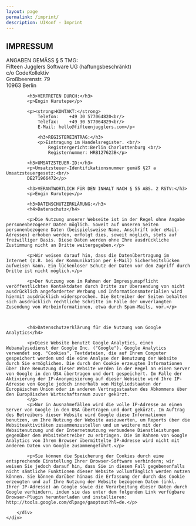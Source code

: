 ```yaml
---
layout: page
permalink: /imprint/
description: UIKonf - Imprint
---
```


<div class="backshape">
<div class="wrapper">
	<div class="uk-container uk-container-center">
		<h2>IMPRESSUM</h2>
		<p>ANGABEN GEMÄSS § 5 TMG:<br/>
			Fifteen Jugglers Software UG (haftungsbeschränkt)<br/>
			c/o CodeKollektiv<br/>
			Großbeerenstr. 79<br/>
			10963 Berlin</p>

			<h3>VERTRETEN DURCH:</h3>
			<p>Engin Kurutepe</p>

			<p><strong>KONTAKT:</strong>
				Telefon:	+49 30 577064820<br/>
				Telefax:	+49 30 577064829<br/>
				E-Mail:	hello@fifteenjugglers.com</p>

				<h3>REGISTEREINTRAG:</h3>
				<p>Eintragung im Handelsregister. <br/>
					Registergericht:Berlin Charlottenburg <br/>
					Registernummer: HRB127623B</p>

			<h3>UMSATZSTEUER-ID:</h3>
			<p>Umsatzsteuer-Identifikationsnummer gemäß §27 a Umsatzsteuergesetz:<br/>
			DE271966472</p>

			<h3>VERANTWORTLICH FÜR DEN INHALT NACH § 55 ABS. 2 RSTV:</h3>
			<p>Engin Kurutepe</p>

			<h3>DATENSCHUTZERKLÄRUNG:</h3>
			<h4>Datenschutz</h4>

			<p>Die Nutzung unserer Webseite ist in der Regel ohne Angabe personenbezogener Daten möglich. Soweit auf unseren Seiten personenbezogene Daten (beispielsweise Name, Anschrift oder eMail-Adressen) erhoben werden, erfolgt dies, soweit möglich, stets auf freiwilliger Basis. Diese Daten werden ohne Ihre ausdrückliche Zustimmung nicht an Dritte weitergegeben.</p>

			<p>Wir weisen darauf hin, dass die Datenübertragung im Internet (z.B. bei der Kommunikation per E-Mail) Sicherheitslücken aufweisen kann. Ein lückenloser Schutz der Daten vor dem Zugriff durch Dritte ist nicht möglich.</p>

			<p>Der Nutzung von im Rahmen der Impressumspflicht veröffentlichten Kontaktdaten durch Dritte zur Übersendung von nicht ausdrücklich angeforderter Werbung und Informationsmaterialien wird hiermit ausdrücklich widersprochen. Die Betreiber der Seiten behalten sich ausdrücklich rechtliche Schritte im Falle der unverlangten Zusendung von Werbeinformationen, etwa durch Spam-Mails, vor.</p>

 

			<h4>Datenschutzerklärung für die Nutzung von Google Analytics</h4>

			<p>Diese Website benutzt Google Analytics, einen Webanalysedienst der Google Inc. ("Google"). Google Analytics verwendet sog. "Cookies", Textdateien, die auf Ihrem Computer gespeichert werden und die eine Analyse der Benutzung der Website durch Sie ermöglichen. Die durch den Cookie erzeugten Informationen über Ihre Benutzung dieser Website werden in der Regel an einen Server von Google in den USA übertragen und dort gespeichert. Im Falle der Aktivierung der IP-Anonymisierung auf dieser Webseite wird Ihre IP-Adresse von Google jedoch innerhalb von Mitgliedstaaten der Europäischen Union oder in anderen Vertragsstaaten des Abkommens über den Europäischen Wirtschaftsraum zuvor gekürzt.
			</p>
			<p>Nur in Ausnahmefällen wird die volle IP-Adresse an einen Server von Google in den USA übertragen und dort gekürzt. Im Auftrag des Betreibers dieser Website wird Google diese Informationen benutzen, um Ihre Nutzung der Website auszuwerten, um Reports über die Websiteaktivitäten zusammenzustellen und um weitere mit der Websitenutzung und der Internetnutzung verbundene Dienstleistungen gegenüber dem Websitebetreiber zu erbringen. Die im Rahmen von Google Analytics von Ihrem Browser übermittelte IP-Adresse wird nicht mit anderen Daten von Google zusammengeführt.</p>

			<p>Sie können die Speicherung der Cookies durch eine entsprechende Einstellung Ihrer Browser-Software verhindern; wir weisen Sie jedoch darauf hin, dass Sie in diesem Fall gegebenenfalls nicht sämtliche Funktionen dieser Website vollumfänglich werden nutzen können. Sie können darüber hinaus die Erfassung der durch das Cookie erzeugten und auf Ihre Nutzung der Website bezogenen Daten (inkl. Ihrer IP-Adresse) an Google sowie die Verarbeitung dieser Daten durch Google verhindern, indem sie das unter dem folgenden Link verfügbare Browser-Plugin herunterladen und installieren: http://tools.google.com/dlpage/gaoptout?hl=de.</p>

		</div>
	</div>
</div>
